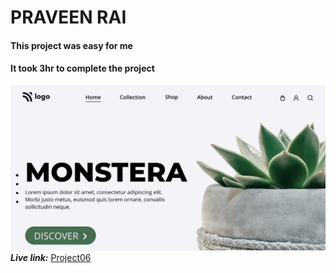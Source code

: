 # PRAVEEN RAI

#### This project was easy for me

#### It took 3hr to complete the project

![Project06](thumbnail.png)
**_Live link:_** [Project06](https://dreamy-sunburst-9c0250.netlify.app"project06")
